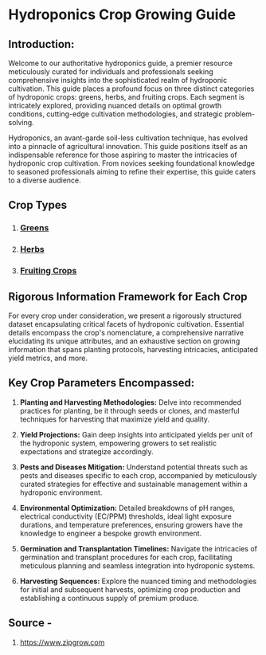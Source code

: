 # Hydroponics Crop Growing Guide

## Introduction:

Welcome to our authoritative hydroponics guide, a premier resource meticulously curated for individuals and professionals seeking comprehensive insights into the sophisticated realm of hydroponic cultivation. This guide places a profound focus on three distinct categories of hydroponic crops: greens, herbs, and fruiting crops. Each segment is intricately explored, providing nuanced details on optimal growth conditions, cutting-edge cultivation methodologies, and strategic problem-solving.

Hydroponics, an avant-garde soil-less cultivation technique, has evolved into a pinnacle of agricultural innovation. This guide positions itself as an indispensable reference for those aspiring to master the intricacies of hydroponic crop cultivation. From novices seeking foundational knowledge to seasoned professionals aiming to refine their expertise, this guide caters to a diverse audience.

## Crop Types

1. ### [**Greens**](Greens.md)
2. ### [**Herbs**](Herbs.md)
3. ### [**Fruiting Crops**](Fruiting.md)

## Rigorous Information Framework for Each Crop

For every crop under consideration, we present a rigorously structured dataset encapsulating critical facets of hydroponic cultivation. Essential details encompass the crop's nomenclature, a comprehensive narrative elucidating its unique attributes, and an exhaustive section on growing information that spans planting protocols, harvesting intricacies, anticipated yield metrics, and more.

## Key Crop Parameters Encompassed:

1. **Planting and Harvesting Methodologies:** Delve into recommended practices for planting, be it through seeds or clones, and masterful techniques for harvesting that maximize yield and quality.

2. **Yield Projections:** Gain deep insights into anticipated yields per unit of the hydroponic system, empowering growers to set realistic expectations and strategize accordingly.

3. **Pests and Diseases Mitigation:** Understand potential threats such as pests and diseases specific to each crop, accompanied by meticulously curated strategies for effective and sustainable management within a hydroponic environment.

4. **Environmental Optimization:** Detailed breakdowns of pH ranges, electrical conductivity (EC/PPM) thresholds, ideal light exposure durations, and temperature preferences, ensuring growers have the knowledge to engineer a bespoke growth environment.

5. **Germination and Transplantation Timelines:** Navigate the intricacies of germination and transplant procedures for each crop, facilitating meticulous planning and seamless integration into hydroponic systems.

6. **Harvesting Sequences:** Explore the nuanced timing and methodologies for initial and subsequent harvests, optimizing crop production and establishing a continuous supply of premium produce.

## Source -
1. https://www.zipgrow.com
